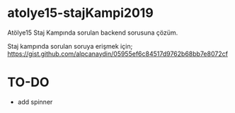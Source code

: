 # atolye15-stajKampi2019

Atölye15 Staj Kampında sorulan backend sorusuna çözüm.

Staj kampında sorulan soruya erişmek için;
https://gist.github.com/alpcanaydin/05955ef6c84517d9762b68bb7e8072cf

# TO-DO

- add spinner
